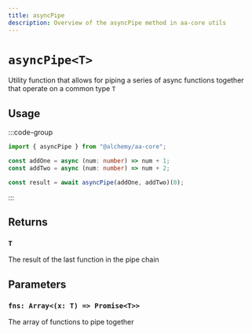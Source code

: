 ```yaml
---
title: asyncPipe
description: Overview of the asyncPipe method in aa-core utils
---
```



# `asyncPipe<T>`

Utility function that allows for piping a series of async functions together that operate on a common type `T`

## Usage

:::code-group

```ts [example.ts]
import { asyncPipe } from "@alchemy/aa-core";

const addOne = async (num: number) => num + 1;
const addTwo = async (num: number) => num + 2;

const result = await asyncPipe(addOne, addTwo)(0);
```

:::

## Returns

### `T`

The result of the last function in the pipe chain

## Parameters

### `fns: Array<(x: T) => Promise<T>>`

The array of functions to pipe together
